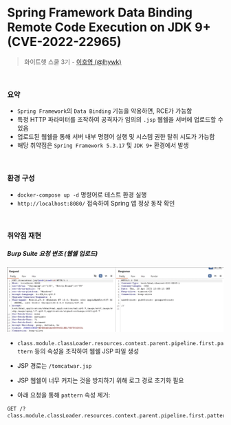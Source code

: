 # Spring Framework Data Binding Remote Code Execution on JDK 9+ (CVE-2022-22965)

> 화이트햇 스쿨 3기 - [이호영 (@lhywk)](https://github.com/lhywk)

<br/>

### 요약

- `Spring Framework`의 `Data Binding` 기능을 악용하면, RCE가 가능함  
- 특정 HTTP 파라미터를 조작하여 공격자가 임의의 `.jsp` 웹쉘을 서버에 업로드할 수 있음  
- 업로드된 웹쉘을 통해 서버 내부 명령어 실행 및 시스템 권한 탈취 시도가 가능함  
- 해당 취약점은 `Spring Framework 5.3.17` 및 `JDK 9+` 환경에서 발생

<br/>

### 환경 구성

- `docker-compose up -d` 명령어로 테스트 환경 실행  
- `http://localhost:8080/` 접속하여 Spring 앱 정상 동작 확인

<br/>

### 취약점 재현

##### Burp Suite 요청 변조 (웹쉘 업로드)

![Burp PoC Upload](./result1.png)

- `class.module.classLoader.resources.context.parent.pipeline.first.pattern` 등의 속성을 조작하여 웹쉘 JSP 파일 생성
- JSP 경로는 `/tomcatwar.jsp`



- JSP 웹쉘이 너무 커지는 것을 방지하기 위해 로그 경로 초기화 필요
- 아래 요청을 통해 `pattern` 속성 제거:

```http
GET /?class.module.classLoader.resources.context.parent.pipeline.first.pattern=
